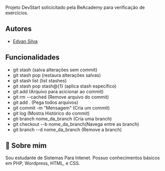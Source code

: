 Projeto DevStart solicicitado pela BeAcademy para verificação
de exercícios.


## Autores

- [Edvan Silva](https://github.com/eedvansilva)


## Funcionalidades

- git stash (salva alterações sem commit)
- git stash pop (restaura alterações salvas)
- git stash list (list stashes)
- git stash pop stash@{1} (aplica stash especifico)
- git add (Arquivo para acicionar ao commit)
- git rm --cached (Remove arquivo do commit)
- git add . (Pega todos arquivos)
- git commit -m "Mensagem" (Cria um commit)
- git log (Mostra Histórico do commit)
- gti branch nome_da_branch (Cria uma branch)
- git checkout --b nome_da_branch(Navega entre as branch)
- git branch --d nome_da_branch (Remove a branch)


## 🚀 Sobre mim


Sou estudante de Sistemas Para Intenet.
Possuo conhecimentos básicos em PHP, Wordpress, HTML,  e CSS.
